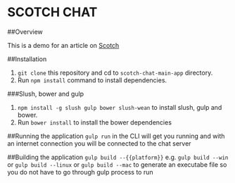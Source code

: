 SCOTCH CHAT
======================

##Overview

This is a demo for an article on [Scotch](https://scotch.io/tutorials/a-realtime-room-chat-app-using-node-webkit-socket-io-and-mean)

##Installation
1. `git clone` this repository and cd to `scotch-chat-main-app` directory.
2. Run `npm install` command to install dependencies.

###Slush, bower and gulp
1. `npm install -g slush gulp bower slush-wean` to install slush, gulp and bower.
2. Run `bower install` to install the bower dependencies

##Running the application
`gulp run` in the CLI will get you running and with an internet connection you will be connected to the chat server

##Building the application
`gulp build --{{platform}}` e.g. `gulp build --win` or `gulp build --linux` or `gulp build --mac` to generate an executabe file so you do not have to go through gulp process to run
